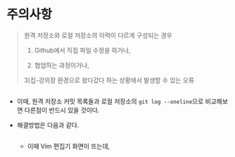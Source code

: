 # 주의사항

> 원격 저장소와 로컬 저장소의 이력이 다르게 구성되는 경우
>
> 1) Github에서 직접 파일 수정을 하거나, 
>
> 2) 협업하는 과정이거나, 
>
> 3)집-강의장 환경으로 왔다갔다 하는 상황에서 발생할 수 있는 오류

```bash

```

* 이때, 원격 저장소 커밋 목록들과 로컬 저장소의 `git log --oneline`으로 비교해보면 다른점이 반드시 있을 것이다.

* 해결방법은 다음과 같다.

  ```bash
  
  ```

  * 이때 Vim 편집기 화면이 뜨는데, 

